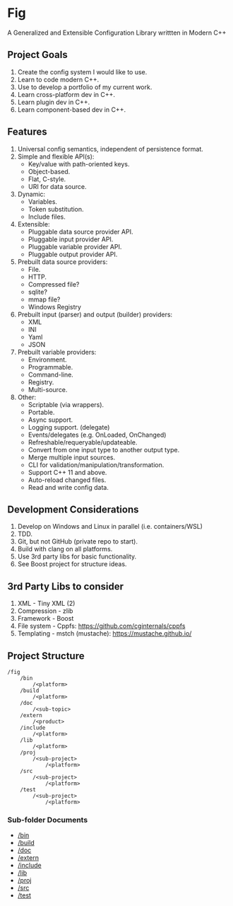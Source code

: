 # Fig 
A Generalized and Extensible Configuration Library writtten in Modern C++


## Project Goals
 1. Create the config system I would like to use.
 1. Learn to code modern C++.
 1. Use to develop a portfolio of my current work.
 1. Learn cross-platform dev in C++.
 1. Learn plugin dev in C++.
 1. Learn component-based dev in C++.



## Features
 1. Universal config semantics, independent of persistence format.
 1. Simple and flexible API(s):
    - Key/value with path-oriented keys.
    - Object-based.
    - Flat, C-style.
    - URI for data source.
 1. Dynamic:
    - Variables.
    - Token substitution.
    - Include files.
 1. Extensible:
    - Pluggable data source provider API.
    - Pluggable input provider API.
    - Pluggable variable provider API.
    - Pluggable output provider API.
 1. Prebuilt data source providers:
    - File.
    - HTTP.
    - Compressed file?
    - sqlite?
    - mmap file?
    * Windows Registry
 1. Prebuilt input (parser) and output (builder) providers: 
    - XML
    - INI
    - Yaml
    - JSON
 1. Prebuilt variable providers:
    - Environment.
    - Programmable.
    - Command-line.
    - Registry.
    - Multi-source.
 1. Other:
    - Scriptable (via wrappers).
    - Portable.
    - Async support.
    - Logging support. (delegate) 
    - Events/delegates (e.g. OnLoaded, OnChanged)
    - Refreshable/requeryable/updateable.
    - Convert from one input type to another output type.
    - Merge multiple input sources.
    - CLI for validation/manipulation/transformation.
    - Support C++ 11 and above.
    - Auto-reload changed files.
    * Read and write config data.



## Development Considerations
 1. Develop on Windows and Linux in parallel (i.e. containers/WSL)
 1. TDD.
 1. Git, but not GitHub (private repo to start).
 1. Build with clang on all platforms.
 1. Use 3rd party libs for basic functionality.
 1. See Boost project for structure ideas.

## 3rd Party Libs to consider
 1. XML - Tiny XML (2)
 1. Compression - zlib
 1. Framework - Boost
 1. File system - Cppfs: https://github.com/cginternals/cppfs
 1. Templating - mstch (mustache): https://mustache.github.io/ 

## Project Structure

    /fig
        /bin
            /<platform>
        /build
            /<platform>
        /doc
            /<sub-topic>
        /extern
            /<product>
        /include
            /<platform>
        /lib
            /<platform>
        /proj
            /<sub-project>
                /<platform>
        /src
            /<sub-project>
                /<platform>
        /test
            /<sub-project>
                /<platform>

### Sub-folder Documents
 - [/bin](./bin/README.md)
 - [/build](./build/README.md)
 - [/doc](./doc/README.md)
 - [/extern](./extern/README.md)
 - [/include](./include/README.md)
 - [/lib](./lib/README.md)
 - [/proj](./proj/README.md)
 - [/src](./src/README.md)
 - [/test](./test/README.md)

    
